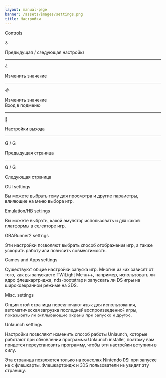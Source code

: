 ```yaml
---
layout: manual-page
banner: /assets/images/settings.png
title: Настройки
---
```


<div id="conrols" class="section-title">Controls</div>
<div class="section-body">
    <div class="button-action-group">
        <p class="button-action button">&#xE07D;</p>
        <p class="button-action-text">Предыдущая / следующая настройка</p>
    </div>
    <hr>
    <div class="button-action-group">
        <p class="button-action button">&#xE07E;</p>
        <p class="button-action-text">Изменить значение</p>
    </div>
    <hr>
    <div class="button-action-group">
        <p class="button-action button">&#xE000;</p>
        <p class="button-action-text">Изменить значение<br>Вход в подменю</p>
    </div>
    <hr>
    <div class="button-action-group">
        <p class="button-action button">&#xE001;</p>
        <p class="button-action-text">Настройки выхода</p>
    </div>
    <hr>
    <div class="button-action-group">
        <p class="button-action button">&#xE004; / &#xE002;</p>
        <p class="button-action-text">Предыдущая страница</p>
    </div>
    <hr>
    <div class="button-action-group">
        <p class="button-action button">&#xE003; / &#xE005;</p>
        <p class="button-action-text">Следующая страница</p>
    </div>
</div>

<div id="gui-settings" class="section-title">GUI settings</div>
<div class="section-body">
    <p>Вы можете выбрать тему для просмотра и другие параметры, влияющие на меню выбора игр.</p>
</div>

<div id="emulation-hb-settings" class="section-title">Emulation/HB settings</div>
<div class="section-body">
    <p>Вы можете выбрать, какой эмулятор использовать и для какой платформы в селекторе игр.</p>
</div>

<div id="gbarunner2-settings" class="section-title">GBARunner2 settings</div>
<div class="section-body">
    <p>Эти настройки позволяют выбрать способ отображения игр, а также ускорить работу или повысить совместимость.</p>
</div>

<div id="games-and-apps-settings" class="section-title">Games and Apps settings</div>
<div class="section-body">
    <p>Существуют общие настройки запуска игр. Многие из них зависят от того, как вы запускаете TWiLight Menu++, например, использовать ли ядро флешкартриджа, nds-bootstrap и запускать ли DS игры на широкоэкранном режиме на 3DS.</p>
</div>

<div id="misc-settings" class="section-title">Misc. settings</div>
<div class="section-body">
    <p>Опции этой страницы переключают язык для использования, автоматическая загрузка последней воспроизведенной игры, показывать ли всплывающие экраны при запуске и другое.</p>
</div>

<div id="unlaunch-settings" class="section-title">Unlaunch settings</div>
<div class="section-body">
    <p>Настройки позволяют изменить способ работы Unlaunch, которые работают при обновлении программы Unlaunch installer, поэтому вам придется переустановить программу, чтобы эти настройки вступили в силу.</p>
    <p>Эта страница появляется только на консолях Nintendo DSi при запуске не с флешкарты. Флешкартридж и 3DS пользователи не увидят эту страницу.</p>
</div>
